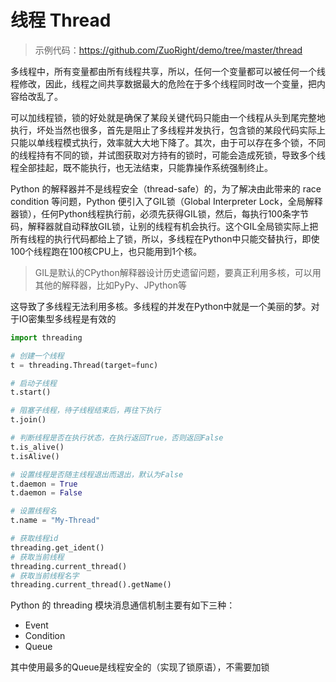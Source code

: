 # 线程 Thread

> 示例代码：<https://github.com/ZuoRight/demo/tree/master/thread>

多线程中，所有变量都由所有线程共享，所以，任何一个变量都可以被任何一个线程修改，因此，线程之间共享数据最大的危险在于多个线程同时改一个变量，把内容给改乱了。

可以加线程锁，锁的好处就是确保了某段关键代码只能由一个线程从头到尾完整地执行，坏处当然也很多，首先是阻止了多线程并发执行，包含锁的某段代码实际上只能以单线程模式执行，效率就大大地下降了。其次，由于可以存在多个锁，不同的线程持有不同的锁，并试图获取对方持有的锁时，可能会造成死锁，导致多个线程全部挂起，既不能执行，也无法结束，只能靠操作系统强制终止。

Python 的解释器并不是线程安全（thread-safe）的，为了解决由此带来的 race condition 等问题，Python 便引入了GIL锁（Global Interpreter Lock，全局解释器锁），任何Python线程执行前，必须先获得GIL锁，然后，每执行100条字节码，解释器就自动释放GIL锁，让别的线程有机会执行。这个GIL全局锁实际上把所有线程的执行代码都给上了锁，所以，多线程在Python中只能交替执行，即使100个线程跑在100核CPU上，也只能用到1个核。

> GIL是默认的CPython解释器设计历史遗留问题，要真正利用多核，可以用其他的解释器，比如PyPy、JPython等

这导致了多线程无法利用多核。多线程的并发在Python中就是一个美丽的梦。对于IO密集型多线程是有效的

```python
import threading

# 创建一个线程
t = threading.Thread(target=func)

# 启动子线程
t.start()

# 阻塞子线程，待子线程结束后，再往下执行
t.join()

# 判断线程是否在执行状态，在执行返回True，否则返回False
t.is_alive()
t.isAlive()

# 设置线程是否随主线程退出而退出，默认为False
t.daemon = True
t.daemon = False

# 设置线程名
t.name = "My-Thread"

# 获取线程id
threading.get_ident()
# 获取当前线程
threading.current_thread()
# 获取当前线程名字
threading.current_thread().getName()
```

Python 的 threading 模块消息通信机制主要有如下三种：

- Event
- Condition
- Queue

其中使用最多的Queue是线程安全的（实现了锁原语），不需要加锁

